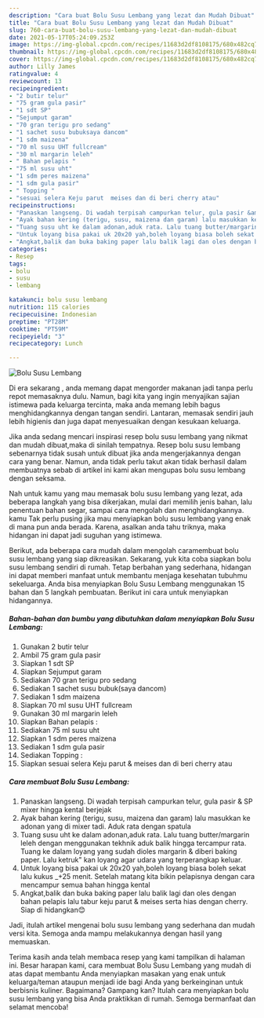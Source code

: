 ```yaml
---
description: "Cara buat Bolu Susu Lembang yang lezat dan Mudah Dibuat"
title: "Cara buat Bolu Susu Lembang yang lezat dan Mudah Dibuat"
slug: 760-cara-buat-bolu-susu-lembang-yang-lezat-dan-mudah-dibuat
date: 2021-05-17T05:24:09.253Z
image: https://img-global.cpcdn.com/recipes/11683d2df8108175/680x482cq70/bolu-susu-lembang-foto-resep-utama.jpg
thumbnail: https://img-global.cpcdn.com/recipes/11683d2df8108175/680x482cq70/bolu-susu-lembang-foto-resep-utama.jpg
cover: https://img-global.cpcdn.com/recipes/11683d2df8108175/680x482cq70/bolu-susu-lembang-foto-resep-utama.jpg
author: Lilly James
ratingvalue: 4
reviewcount: 13
recipeingredient:
- "2 butir telur"
- "75 gram gula pasir"
- "1 sdt SP"
- "Sejumput garam"
- "70 gran terigu pro sedang"
- "1 sachet susu bubuksaya dancom"
- "1 sdm maizena"
- "70 ml susu UHT fullcream"
- "30 ml margarin leleh"
- " Bahan pelapis "
- "75 ml susu uht"
- "1 sdm peres maizena"
- "1 sdm gula pasir"
- " Topping "
- "sesuai selera Keju parut  meises dan di beri cherry atau"
recipeinstructions:
- "Panaskan langseng. Di wadah terpisah campurkan telur, gula pasir &amp; SP mixer hingga kental berjejak"
- "Ayak bahan kering (terigu, susu, maizena dan garam) lalu masukkan ke adonan yang di mixer tadi. Aduk rata dengan spatula"
- "Tuang susu uht ke dalam adonan,aduk rata. Lalu tuang butter/margarin leleh dengan menggunakan tekhnik aduk balik hingga tercampur rata. Tuang ke dalam loyang yang sudah dioles margarin &amp; diberi baking paper. Lalu ketruk&#34; kan loyang agar udara yang terperangkap keluar."
- "Untuk loyang bisa pakai uk 20x20 yah,boleh loyang biasa boleh sekat lalu kukus _+25 menit. Setelah matang kita bikin pelapisnya dengan cara mencampur semua bahan hingga kental"
- "Angkat,balik dan buka baking paper lalu balik lagi dan oles dengan bahan pelapis lalu tabur keju parut &amp; meises serta hias dengan cherry. Siap di hidangkan😊"
categories:
- Resep
tags:
- bolu
- susu
- lembang

katakunci: bolu susu lembang 
nutrition: 115 calories
recipecuisine: Indonesian
preptime: "PT28M"
cooktime: "PT59M"
recipeyield: "3"
recipecategory: Lunch

---
```



![Bolu Susu Lembang](https://img-global.cpcdn.com/recipes/11683d2df8108175/680x482cq70/bolu-susu-lembang-foto-resep-utama.jpg)

Di era  sekarang , anda memang dapat mengorder makanan jadi tanpa perlu repot memasaknya dulu. Namun, bagi kita yang ingin menyajikan sajian istimewa pada keluarga tercinta, maka anda memang lebih bagus menghidangkannya dengan tangan sendiri. Lantaran, memasak sendiri jauh lebih higienis dan juga dapat menyesuaikan dengan kesukaan keluarga.

Jika anda sedang mencari inspirasi resep bolu susu lembang yang nikmat dan mudah dibuat,maka di sinilah tempatnya. Resep bolu susu lembang  sebenarnya tidak susah untuk dibuat jika anda mengerjakannya dengan cara yang benar. Namun, anda tidak perlu takut akan tidak berhasil dalam membuatnya 
sebab di artikel ini kami akan mengupas bolu susu lembang dengan seksama.  



Nah untuk kamu yang mau memasak bolu susu lembang yang lezat, ada beberapa langkah yang bisa dikerjakan, mulai dari memilih jenis bahan, lalu penentuan bahan segar, sampai cara mengolah dan menghidangkannya. kamu Tak perlu pusing jika mau menyiapkan bolu susu lembang yang enak di mana pun anda berada. Karena, asalkan anda  tahu triknya, maka hidangan ini dapat jadi suguhan yang istimewa.

Berikut, ada beberapa cara mudah dalam mengolah caramembuat bolu susu lembang yang siap dikreasikan. Sekarang, yuk kita coba siapkan bolu susu lembang sendiri di rumah. Tetap berbahan yang sederhana, hidangan ini dapat memberi manfaat untuk membantu menjaga kesehatan tubuhmu sekeluarga. Anda bisa menyiapkan Bolu Susu Lembang menggunakan 15 bahan dan 5 langkah pembuatan. Berikut ini cara untuk menyiapkan hidangannya.

<!--inarticleads1-->

##### Bahan-bahan dan bumbu yang dibutuhkan dalam menyiapkan Bolu Susu Lembang:

1. Gunakan 2 butir telur
1. Ambil 75 gram gula pasir
1. Siapkan 1 sdt SP
1. Siapkan Sejumput garam
1. Sediakan 70 gran terigu pro sedang
1. Sediakan 1 sachet susu bubuk(saya dancom)
1. Sediakan 1 sdm maizena
1. Siapkan 70 ml susu UHT fullcream
1. Gunakan 30 ml margarin leleh
1. Siapkan  Bahan pelapis :
1. Sediakan 75 ml susu uht
1. Siapkan 1 sdm peres maizena
1. Sediakan 1 sdm gula pasir
1. Sediakan  Topping :
1. Siapkan sesuai selera Keju parut &amp; meises dan di beri cherry atau




<!--inarticleads2-->

##### Cara membuat Bolu Susu Lembang:

1. Panaskan langseng. Di wadah terpisah campurkan telur, gula pasir &amp; SP mixer hingga kental berjejak
1. Ayak bahan kering (terigu, susu, maizena dan garam) lalu masukkan ke adonan yang di mixer tadi. Aduk rata dengan spatula
1. Tuang susu uht ke dalam adonan,aduk rata. Lalu tuang butter/margarin leleh dengan menggunakan tekhnik aduk balik hingga tercampur rata. Tuang ke dalam loyang yang sudah dioles margarin &amp; diberi baking paper. Lalu ketruk&#34; kan loyang agar udara yang terperangkap keluar.
1. Untuk loyang bisa pakai uk 20x20 yah,boleh loyang biasa boleh sekat lalu kukus _+25 menit. Setelah matang kita bikin pelapisnya dengan cara mencampur semua bahan hingga kental
1. Angkat,balik dan buka baking paper lalu balik lagi dan oles dengan bahan pelapis lalu tabur keju parut &amp; meises serta hias dengan cherry. Siap di hidangkan😊




Jadi, itulah artikel mengenai  bolu susu lembang  yang sederhana dan mudah versi kita. Semoga anda mampu melakukannya dengan hasil yang memuaskan. 

Terima kasih anda telah membaca resep yang kami tampilkan di halaman ini. Besar harapan kami, cara membuat  Bolu Susu Lembang yang mudah di atas dapat membantu Anda menyiapkan masakan yang enak untuk keluarga/teman ataupun menjadi ide bagi Anda yang berkeinginan untuk berbisnis kuliner. Bagaimana? Gampang kan? Itulah cara menyiapkan bolu susu lembang yang bisa Anda praktikkan di rumah. Semoga bermanfaat dan selamat mencoba!

